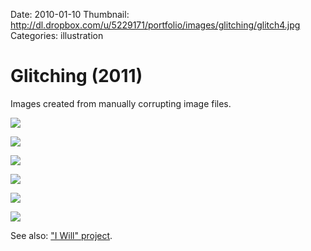 Date: 2010-01-10
Thumbnail: http://dl.dropbox.com/u/5229171/portfolio/images/glitching/glitch4.jpg
Categories: illustration

# Glitching (2011)

Images created from manually corrupting image files.


[![](http://dl.dropbox.com/u/5229171/portfolio/images/glitching/glitch1.jpg)][link-site]

[![](http://dl.dropbox.com/u/5229171/portfolio/images/glitching/glitch3.jpg)][link-site]

[![](http://dl.dropbox.com/u/5229171/portfolio/images/glitching/glitch2.jpg)][link-site]

[![](http://dl.dropbox.com/u/5229171/portfolio/images/glitching/glitch4.jpg)][link-site]

[![](http://dl.dropbox.com/u/5229171/portfolio/images/glitching/glitch5.jpg)][link-site]

[![](http://dl.dropbox.com/u/5229171/portfolio/images/glitching/glitch6.jpg)][link-site]

See also: ["I Will" project](http://iwill.guimachiavelli.com).

[link-site]:http://iwill.guimachiavelli.com
